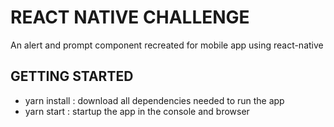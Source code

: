 # REACT NATIVE CHALLENGE

An alert and prompt component recreated for mobile app using react-native

## GETTING STARTED

- yarn install : download all dependencies needed to run the app
- yarn start : startup the app in the console and browser
